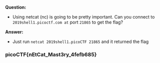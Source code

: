 __Question:__

- Using netcat (nc) is going to be pretty important. Can you connect to `2019shell1.picoctf.com at` port `21865` to get the flag?

__Answer:__

- Just run `netcat 2019shell1.picoCTF 21865` and it returned the flag

### picoCTF{nEtCat_Mast3ry_4fefb685}
